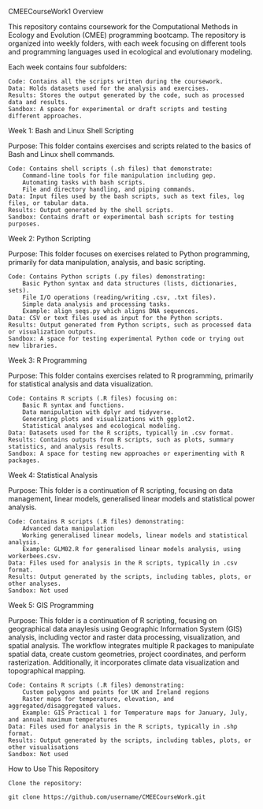 CMEECourseWork1
Overview

This repository contains coursework for the Computational Methods in Ecology and Evolution (CMEE) programming bootcamp. The repository is organized into weekly folders, with each week focusing on different tools and programming languages used in ecological and evolutionary modeling.

Each week contains four subfolders:

    Code: Contains all the scripts written during the coursework.
    Data: Holds datasets used for the analysis and exercises.
    Results: Stores the output generated by the code, such as processed data and results.
    Sandbox: A space for experimental or draft scripts and testing different approaches.

Week 1: Bash and Linux Shell Scripting

Purpose: This folder contains exercises and scripts related to the basics of Bash and Linux shell commands.

    Code: Contains shell scripts (.sh files) that demonstrate:
        Command-line tools for file manipulation including gep.
        Automating tasks with bash scripts.
        File and directory handling, and piping commands.
    Data: Input files used by the bash scripts, such as text files, log files, or tabular data.
    Results: Output generated by the shell scripts.
    Sandbox: Contains draft or experimental bash scripts for testing purposes.

Week 2: Python Scripting

Purpose: This folder focuses on exercises related to Python programming, primarily for data manipulation, analysis, and basic scripting.

    Code: Contains Python scripts (.py files) demonstrating:
        Basic Python syntax and data structures (lists, dictionaries, sets).
        File I/O operations (reading/writing .csv, .txt files).
        Simple data analysis and processing tasks.
        Example: align_seqs.py which aligns DNA sequences.
    Data: CSV or text files used as input for the Python scripts.
    Results: Output generated from Python scripts, such as processed data or visualization outputs.
    Sandbox: A space for testing experimental Python code or trying out new libraries.

Week 3: R Programming

Purpose: This folder contains exercises related to R programming, primarily for statistical analysis and data visualization.

    Code: Contains R scripts (.R files) focusing on:
        Basic R syntax and functions.
        Data manipulation with dplyr and tidyverse.
        Generating plots and visualizations with ggplot2.
        Statistical analyses and ecological modeling.
    Data: Datasets used for the R scripts, typically in .csv format.
    Results: Contains outputs from R scripts, such as plots, summary statistics, and analysis results.
    Sandbox: A space for testing new approaches or experimenting with R packages.

Week 4: Statistical Analysis

Purpose: This folder is a continuation of R scripting, focusing on data management, linear models, generalised linear models and statistical power analysis.

    Code: Contains R scripts (.R files) demonstrating:
        Advanced data manipulation 
        Working generalised linear models, linear models and statistical analysis.
        Example: GLM02.R for generalised linear models analysis, using workerbees.csv.
    Data: Files used for analysis in the R scripts, typically in .csv format.
    Results: Output generated by the scripts, including tables, plots, or other analyses.
    Sandbox: Not used
    
 Week 5: GIS Programming 
 
Purpose: This folder is a continuation of R scripting, focusing on geographical data anaylesis using Geographic Information System (GIS) analysis, including vector and raster data processing, visualization, and spatial analysis. The workflow integrates multiple R packages to manipulate spatial data, create custom geometries, project coordinates, and perform rasterization. Additionally, it incorporates climate data visualization and topographical mapping. 
 
    Code: Contains R scripts (.R files) demonstrating:
        Custom polygons and points for UK and Ireland regions
        Raster maps for temperature, elevation, and aggregated/disaggregated values.
        Example: GIS Practical 1 for Temperature maps for January, July, and annual maximum temperatures
    Data: Files used for analysis in the R scripts, typically in .shp format.
    Results: Output generated by the scripts, including tables, plots, or other visualisations
    Sandbox: Not used

How to Use This Repository

    Clone the repository:

    git clone https://github.com/username/CMEECourseWork.git



